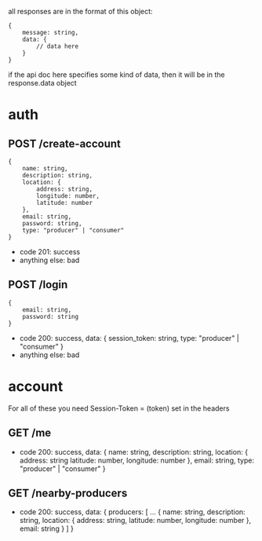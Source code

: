 all responses are in the format of this object:
```
{
    message: string,
    data: {
        // data here
    }
}
```
if the api doc here specifies some kind of data, then it will be in the response.data object

# auth

## POST /create-account

```
{
    name: string,
    description: string,
    location: {
        address: string,
        longitude: number,
        latitude: number
    },
    email: string,
    password: string,
    type: "producer" | "consumer"
}
```

- code 201: success
- anything else: bad

## POST /login

```
{
    email: string,
    password: string
}
```

- code 200: success, data: { session_token: string, type: "producer" | "consumer" }
- anything else: bad

# account

For all of these you need Session-Token = (token) set in the headers

## GET /me

- code 200: success, data: {
    name: string,
    description: string,
    location: {
        address: string
        latitude: number,
        longitude: number
    },
    email: string,
    type: "producer" | "consumer"
}

## GET /nearby-producers

- code 200: success, data: {
    producers: [
        ...
        {
            name: string,
            description: string,
            location: {
                address: string,
                latitude: number,
                longitude: number
            },
            email: string
        }
    ]
}
